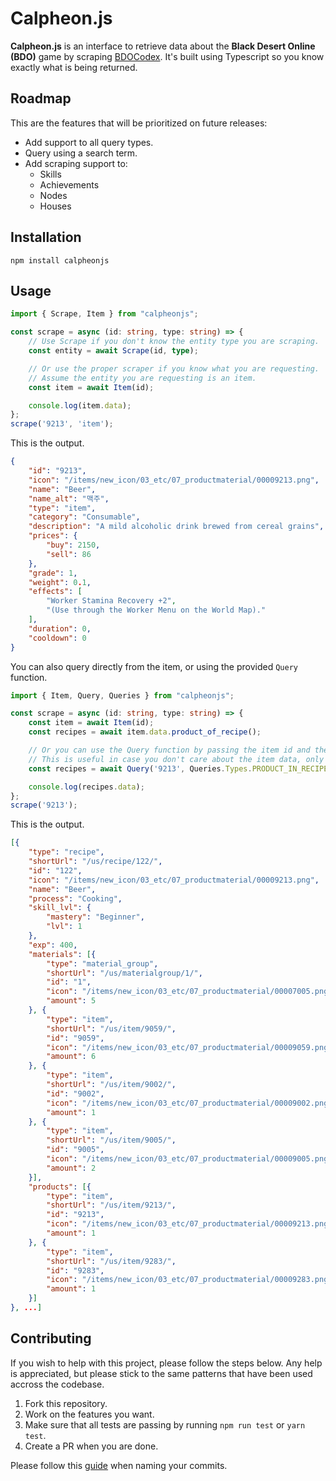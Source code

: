 # Calpheon.js

**Calpheon.js** is an interface to retrieve data about the **Black Desert Online (BDO)** game by scraping [BDOCodex](https://bdocodex.com/us/). It's built using Typescript so you know exactly what is being returned.

## Roadmap

This are the features that will be prioritized on future releases:
* Add support to all query types.
* Query using a search term.
* Add scraping support to:
    * Skills
    * Achievements
    * Nodes
    * Houses

## Installation
```
npm install calpheonjs
```

## Usage

```ts
import { Scrape, Item } from "calpheonjs";

const scrape = async (id: string, type: string) => {
    // Use Scrape if you don't know the entity type you are scraping.
    const entity = await Scrape(id, type);

    // Or use the proper scraper if you know what you are requesting.
    // Assume the entity you are requesting is an item.
    const item = await Item(id);

    console.log(item.data);
};
scrape('9213', 'item');
```

This is the output.
```json
{
    "id": "9213",
    "icon": "/items/new_icon/03_etc/07_productmaterial/00009213.png",
    "name": "Beer",
    "name_alt": "맥주",
    "type": "item",
    "category": "Consumable",
    "description": "A mild alcoholic drink brewed from cereal grains",
    "prices": {
        "buy": 2150,
        "sell": 86
    },
    "grade": 1,
    "weight": 0.1,
    "effects": [
        "Worker Stamina Recovery +2",
        "(Use through the Worker Menu on the World Map)."
    ],
    "duration": 0,
    "cooldown": 0
}
```

You can also query directly from the item, or using the provided `Query` function.

```ts
import { Item, Query, Queries } from "calpheonjs";

const scrape = async (id: string, type: string) => {
    const item = await Item(id);
    const recipes = await item.data.product_of_recipe();

    // Or you can use the Query function by passing the item id and the query type.
    // This is useful in case you don't care about the item data, only about the query results.
    const recipes = await Query('9213', Queries.Types.PRODUCT_IN_RECIPE);

    console.log(recipes.data);
};
scrape('9213');
```

This is the output.
```json
[{
    "type": "recipe",
    "shortUrl": "/us/recipe/122/",
    "id": "122",
    "icon": "/items/new_icon/03_etc/07_productmaterial/00009213.png",
    "name": "Beer",
    "process": "Cooking",
    "skill_lvl": {
        "mastery": "Beginner",
        "lvl": 1
    },
    "exp": 400,
    "materials": [{
        "type": "material_group",
        "shortUrl": "/us/materialgroup/1/",
        "id": "1",
        "icon": "/items/new_icon/03_etc/07_productmaterial/00007005.png",
        "amount": 5
    }, {
        "type": "item",
        "shortUrl": "/us/item/9059/",
        "id": "9059",
        "icon": "/items/new_icon/03_etc/07_productmaterial/00009059.png",
        "amount": 6
    }, {
        "type": "item",
        "shortUrl": "/us/item/9002/",
        "id": "9002",
        "icon": "/items/new_icon/03_etc/07_productmaterial/00009002.png",
        "amount": 1
    }, {
        "type": "item",
        "shortUrl": "/us/item/9005/",
        "id": "9005",
        "icon": "/items/new_icon/03_etc/07_productmaterial/00009005.png",
        "amount": 2
    }],
    "products": [{
        "type": "item",
        "shortUrl": "/us/item/9213/",
        "id": "9213",
        "icon": "/items/new_icon/03_etc/07_productmaterial/00009213.png",
        "amount": 1
    }, {
        "type": "item",
        "shortUrl": "/us/item/9283/",
        "id": "9283",
        "icon": "/items/new_icon/03_etc/07_productmaterial/00009283.png",
        "amount": 1
    }]
}, ...]
```

## Contributing

If you wish to help with this project, please follow the steps below. Any help is appreciated, but please stick to the same patterns that have been used accross the codebase.

1) Fork this repository.
2) Work on the features you want.
3) Make sure that all tests are passing by running `npm run test` or `yarn test`.
4) Create a PR when you are done.

Please follow this [guide](https://github.com/conventional-changelog/commitlint/#what-is-commitlint) when naming your commits.